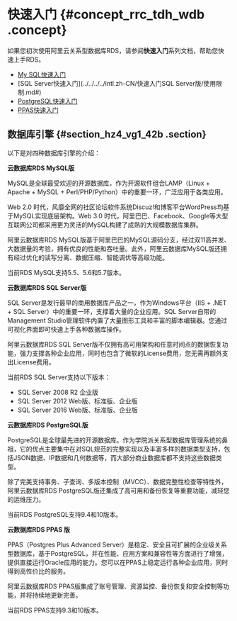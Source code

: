 # 快速入门 {#concept_rrc_tdh_wdb .concept}

如果您初次使用阿里云关系型数据库RDS，请参阅**快速入门**系列文档，帮助您快速上手RDS。

-   [My SQL快速入门](../../../../intl.zh-CN/快速入门MySQL版/使用限制.md#)
-   [SQL Server快速入门](../../../../intl.zh-CN/快速入门SQL Server版/使用限制.md#)
-   [PostgreSQL快速入门](../../../../intl.zh-CN/快速入门PostgreSQL版/使用限制.md#)
-   [PPAS快速入门](../../../../intl.zh-CN/快速入门PPAS版/使用限制.md#)

## 数据库引擎 {#section_hz4_vg1_42b .section}

以下是对四种数据库引擎的介绍：

**云数据库RDS MySQL版**

MySQL是全球最受欢迎的开源数据库，作为开源软件组合LAMP（Linux + Apache + MySQL + Perl/PHP/Python）中的重要一环，广泛应用于各类应用。

Web 2.0 时代，风靡全网的社区论坛软件系统Discuz!和博客平台WordPress均基于MySQL实现底层架构。Web 3.0 时代，阿里巴巴、Facebook、Google等大型互联网公司都采用更为灵活的MySQL构建了成熟的大规模数据库集群。

阿里云数据库RDS MySQL版基于阿里巴巴的MySQL源码分支，经过双11高并发、大数据量的考验，拥有优良的性能和吞吐量。此外，阿里云数据库MySQL版还拥有经过优化的读写分离、数据压缩、智能调优等高级功能。

当前RDS MySQL支持5.5、5.6和5.7版本。

**云数据库RDS SQL Server版**

SQL Server是发行最早的商用数据库产品之一，作为Windows平台（IIS + .NET + SQL Server）中的重要一环，支撑着大量的企业应用。SQL Server自带的Management Studio管理软件内置了大量图形工具和丰富的脚本编辑器。您通过可视化界面即可快速上手各种数据库操作。

阿里云数据库RDS SQL Server版不仅拥有高可用架构和任意时间点的数据恢复功能，强力支撑各种企业应用，同时也包含了微软的License费用，您无需再额外支出License费用。

当前RDS SQL Server支持以下版本：

-   SQL Server 2008 R2 企业版
-   SQL Server 2012 Web版、标准版、企业版
-   SQL Server 2016 Web版、标准版、企业版

**云数据库RDS PostgreSQL版**

PostgreSQL是全球最先进的开源数据库。作为学院派关系型数据库管理系统的鼻祖，它的优点主要集中在对SQL规范的完整实现以及丰富多样的数据类型支持，包括JSON数据、IP数据和几何数据等，而大部分商业数据库都不支持这些数据类型。

除了完美支持事务、子查询、多版本控制（MVCC）、数据完整性检查等特性外，阿里云数据库RDS PostgreSQL版还集成了高可用和备份恢复等重要功能，减轻您的运维压力。

当前RDS PostgreSQL支持9.4和10版本。

**云数据库RDS PPAS 版**

PPAS（Postgres Plus Advanced Server）是稳定、安全且可扩展的企业级关系型数据库，基于PostgreSQL，并在性能、应用方案和兼容性等方面进行了增强，提供直接运行Oracle应用的能力。您可以在PPAS上稳定运行各种企业应用，同时得到高性价比的服务。

阿里云数据库RDS PPAS版集成了账号管理、资源监控、备份恢复和安全控制等功能，并将持续地更新完善。

当前RDS PPAS支持9.3和10版本。

